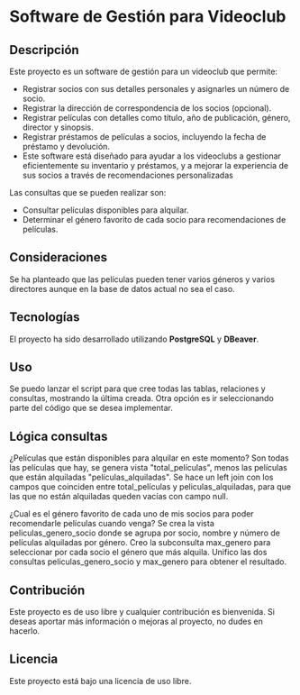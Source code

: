 # Software de Gestión para Videoclub

## Descripción

Este proyecto es un software de gestión para un videoclub que permite:

- Registrar socios con sus detalles personales y asignarles un número de socio.
- Registrar la dirección de correspondencia de los socios (opcional).
- Registrar películas con detalles como título, año de publicación, género, director y sinopsis.
- Registrar préstamos de películas a socios, incluyendo la fecha de préstamo y devolución.
- Este software está diseñado para ayudar a los videoclubs a gestionar eficientemente su inventario y préstamos, y a mejorar la experiencia de sus socios a través de recomendaciones personalizadas

Las consultas que se pueden realizar son:
- Consultar películas disponibles para alquilar.
- Determinar el género favorito de cada socio para recomendaciones de películas.

## Consideraciones

Se ha planteado que las películas pueden tener varios géneros y varios directores aunque en la base de datos actual no sea el caso.

## Tecnologías

El proyecto ha sido desarrollado utilizando **PostgreSQL** y **DBeaver**.

## Uso

Se puedo lanzar el script para que cree todas las tablas, relaciones y consultas, mostrando la última creada. Otra opción es ir seleccionando parte del código que se desea implementar.

## Lógica consultas

¿Películas que están disponibles para alquilar en este momento? 
Son todas las películas que hay, se genera vista "total_películas", menos las películas que están alquiladas "películas_alquiladas".
Se hace un left join con los campos que coinciden entre total_películas y peliculas_alquiladas, para que las que no están alquiladas queden vacías con campo null.

¿Cual es el género favorito de cada uno de mis socios para poder recomendarle películas cuando venga?
Se crea la vista peliculas_genero_socio donde se agrupa por socio, nombre y número de películas alquiladas por género. 
Creo la subconsulta max_genero para seleccionar por cada socio el género que más alquila.
Unifico las dos consultas peliculas_genero_socio y max_genero para obtener el resultado.

## Contribución

Este proyecto es de uso libre y cualquier contribución es bienvenida. Si deseas aportar más información o mejoras al proyecto, no dudes en hacerlo.

## Licencia

Este proyecto está bajo una licencia de uso libre.
